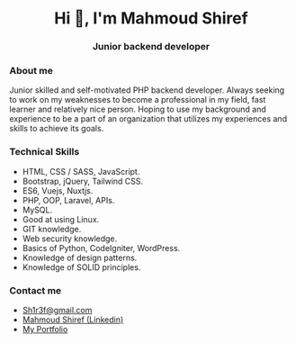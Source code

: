 <h1 align="center">Hi 👋, I'm Mahmoud Shiref</h1>
<h3 align="center">Junior backend developer</h3>
<h3>About me</h3>
<p>Junior skilled and self-motivated PHP backend developer. Always seeking to work on my weaknesses to 
become a professional in my field, fast learner and relatively nice person. Hoping to use my 
background and experience to be a part of an organization that utilizes my experiences and skills to 
achieve its goals.</p>


<h3>Technical Skills</h3>
<ul>
  <li>HTML, CSS / SASS, JavaScript.</li>
  <li>Bootstrap, jQuery, Tailwind CSS.</li>
  <li>ES6, Vuejs, Nuxtjs.</li>
  <li>PHP, OOP, Laravel, APIs.</li>
  <li>MySQL.</li>
  <li>Good at using Linux.</li>
  <li>GIT knowledge.</li>
  <li>Web security knowledge.</li>
  <li>Basics of Python, CodeIgniter, 
WordPress.</li>
  <li>Knowledge of design patterns.</li>
  <li>Knowledge of SOLID principles.</li>
</ul>


<h3>Contact me</h3>
<ul>
  <li>
    <a href="mailto:sh1r3f@gmail.com" rel="nofollow">Sh1r3f@gmail.com</a>
  </li>
  <li>
    <a href="https://www.linkedin.com/in/sh1r3f" rel="nofollow">Mahmoud Shiref (Linkedin)</a>
  </li>  
  <li>
    <a href="https://sh1r3f.davidlouis.co" rel="nofollow">My Portfolio</a>
  </li>  
  
</ul>
